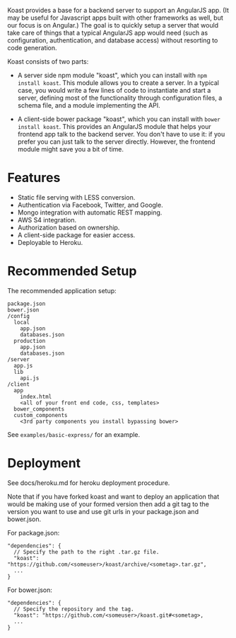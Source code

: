 Koast provides a base for a backend server to support an AngularJS app. (It may
be useful for Javascript apps built with other frameworks as well, but our
focus is on Angular.) The goal is to quickly setup a server that would take
care of things that a typical AngularJS app would need (such as configuration,
authentication, and database access) without resorting to code generation.

Koast consists of two parts:

- A server side npm module "koast", which you can install with `npm install
  koast`. This module allows you to create a server. In a typical case, you
  would write a few lines of code to instantiate and start a server, defining
  most of the functionality through configuration files, a schema file, and a
  module implementing the API.

- A client-side bower package "koast", which you can install with `bower
  install koast`. This provides an AngularJS module that helps your frontend
  app talk to the backend server. You don't have to use it: if you prefer you
  can just talk to the server directly. However, the frontend module might save
  you a bit of time.

# Features

- Static file serving with LESS conversion.
- Authentication via Facebook, Twitter, and Google.
- Mongo integration with automatic REST mapping.
- AWS S4 integration.
- Authorization based on ownership.
- A client-side package for easier access.
- Deployable to Heroku.

# Recommended Setup

The recommended application setup:

    package.json
    bower.json
    /config
      local
        app.json
        databases.json
      production
        app.json
        databases.json
    /server
      app.js
      lib
        api.js
    /client
      app
        index.html
        <all of your front end code, css, templates>
      bower_components
      custom_components
        <3rd party components you install bypassing bower>
    
See `examples/basic-express/` for an example.

# Deployment

See docs/heroku.md for heroku deployment procedure.

Note that if you have forked koast and want to deploy an application that
would be making use of your formed version then add a git tag to the version
you want to use and use git urls in your package.json and bower.json.

For package.json:

    "dependencies": {
      // Specify the path to the right .tar.gz file.
      "koast": "https://github.com/<someuser>/koast/archive/<sometag>.tar.gz",
      ...
    }

For bower.json:

    "dependencies": {
      // Specify the repository and the tag.
      "koast": "https://github.com/<someuser>/koast.git#<sometag>,
      ...
    }
